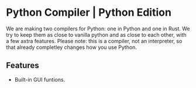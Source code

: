 # Python Compiler | Python Edition

We are making two compilers for Python: one in Python and one in Rust. We try to keep them as close to vanilla python and as close to each other, with a few axtra features. Please note: this is a compiler, not an interpreter, so that already completley changes how you use Python.

## Features
- Built-in GUI funtions.
